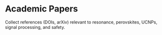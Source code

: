 # Academic Papers

Collect references (DOIs, arXiv) relevant to resonance, perovskites, UCNPs, signal processing, and safety.


